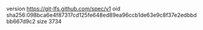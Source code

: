 version https://git-lfs.github.com/spec/v1
oid sha256:098bca6e4f87317cd125fe648ed89ea96ccb1de63e9c8f37e2edbbdbb667d9c2
size 3734
